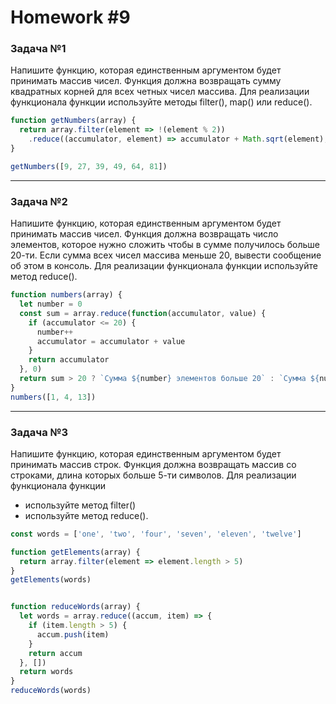 # Homework #9

### Задача №1

Напишите функцию, которая единственным аргументом будет принимать массив чисел. Функция должна возвращать сумму квадратных корней для всех четных чисел массива. Для реализации функционала функции используйте методы filter(), map() или reduce().

```js
function getNumbers(array) {
  return array.filter(element => !(element % 2))
    .reduce((accumulator, element) => accumulator + Math.sqrt(element), 0)
}

getNumbers([9, 27, 39, 49, 64, 81])
```

***

### Задача №2

Напишите функцию, которая единственным аргументом будет принимать массив чисел. Функция должна возвращать число элементов, которое нужно сложить чтобы в сумме получилось больше 20-ти. Если сумма всех чисел массива меньше 20, вывести сообщение об этом в консоль. Для реализации функционала функции используйте метод reduce().

```js
function numbers(array) {
  let number = 0
  const sum = array.reduce(function(accumulator, value) {
    if (accumulator <= 20) {
      number++
      accumulator = accumulator + value
    }
    return accumulator
  }, 0)
  return sum > 20 ? `Сумма ${number} элементов больше 20` : `Сумма ${number} элементов меньше 20`
}
numbers([1, 4, 13])
```

***

### Задача №3

Напишите функцию, которая единственным аргументом будет принимать массив строк. Функция должна возвращать массив со строками, длина которых больше 5-ти символов. Для реализации функционала функции 
* используйте метод filter()
* используйте метод reduce().

```js
const words = ['one', 'two', 'four', 'seven', 'eleven', 'twelve']

function getElements(array) {
  return array.filter(element => element.length > 5)
}
getElements(words)


function reduceWords(array) {
  let words = array.reduce((accum, item) => {
    if (item.length > 5) {
      accum.push(item)
    }
    return accum
  }, [])
  return words
}
reduceWords(words)
```
